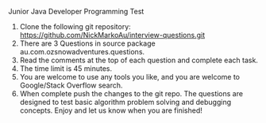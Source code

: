 Junior Java Developer Programming Test

1.	Clone the following git repository: https://github.com/NickMarkoAu/interview-questions.git
2.	There are 3 Questions in source package au.com.ozsnowadventures.questions.
3.	Read the comments at the top of each question and complete each task.
4.	The time limit is 45 minutes.
5.	You are welcome to use any tools you like, and you are welcome to Google/Stack Overflow search.
6.	When complete push the changes to the git repo.
The questions are designed to test basic algorithm problem solving and debugging concepts.
Enjoy and let us know when you are finished!

